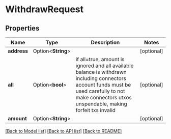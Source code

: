 # WithdrawRequest

## Properties

| Name        | Type               | Description                                                                                                                                                                                          | Notes      |
| ----------- | ------------------ | ---------------------------------------------------------------------------------------------------------------------------------------------------------------------------------------------------- | ---------- |
| **address** | Option<**String**> |                                                                                                                                                                                                      | [optional] |
| **all**     | Option<**bool**>   | if all=true, amount is ignored and all available balance is withdrawn including connectors account funds must be used carefully to not make connectors utxos unspendable, making forfeit txs invalid | [optional] |
| **amount**  | Option<**String**> |                                                                                                                                                                                                      | [optional] |

[[Back to Model list]](../README.md#documentation-for-models) [[Back to API list]](../README.md#documentation-for-api-endpoints) [[Back to README]](../README.md)
